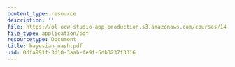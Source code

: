 ```yaml
---
content_type: resource
description: ''
file: https://ol-ocw-studio-app-production.s3.amazonaws.com/courses/14-129-advanced-contract-theory-spring-2005/0dfa991f3d103aabfe9f5db3237f3316_bayesian_nash.pdf
file_type: application/pdf
resourcetype: Document
title: bayesian_nash.pdf
uid: 0dfa991f-3d10-3aab-fe9f-5db3237f3316
---
```


